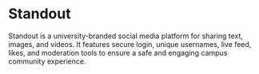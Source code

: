 # Standout
Standout is a university-branded social media platform for sharing text, images, and videos. It features secure login, unique usernames, live feed, likes, and moderation tools to ensure a safe and engaging campus community experience.
